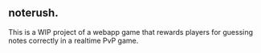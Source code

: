 ## noterush.

This is a WIP project of a webapp game that rewards players for guessing notes correctly in a realtime PvP game.
